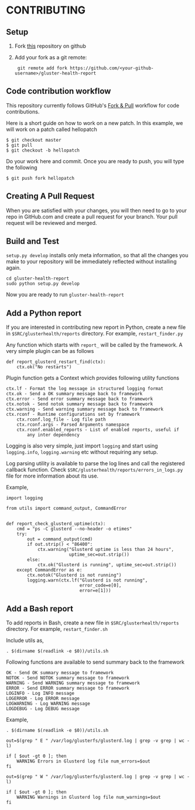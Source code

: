 # CONTRIBUTING

## Setup

1. Fork [this](https://github.com/aravindavk/gluster-health-report)
   repository on github
2. Add your fork as a git remote:

        git remote add fork https://github.com/<your-github-username>/gluster-health-report

## Code contribution workflow

This repository currently follows GitHub's
[Fork & Pull](https://help.github.com/articles/about-pull-requests/)
workflow for code contributions.

Here is a short guide on how to work on a new patch. In this example,
we will work on a patch called hellopatch

    $ git checkout master
    $ git pull
    $ git checkout -b hellopatch

Do your work here and commit. Once you are ready to push, you will
type the following

    $ git push fork hellopatch

## Creating A Pull Request

When you are satisfied with your changes, you will then need to go to
your repo in GitHub.com and create a pull request for your branch.
Your pull request will be reviewed and merged.

## Build and Test
`setup.py develop` installs only meta information, so that all the
changes you make to your repository will be immediately reflected
without installing again.

    cd gluster-health-report
    sudo python setup.py develop

Now you are ready to run `gluster-health-report`

## Add a Python report
If you are interested in contributing new report in Python, create a
new file in `$SRC/glusterhealth/reports` directory. For example, `restart_finder.py`

Any function which starts with `report_` will be called by the
framework. A very simple plugin can be as follows

    def report_glusterd_restart_find(ctx):
        ctx.ok("No restarts")

Plugin function gets a Context which provides following utility
functions

    ctx.lf - Format the log message in structured logging format
    ctx.ok - Send a OK summary message back to framework
    ctx.error - Send error summary message back to framework
    ctx.notok - Send notok summary message back to framework
    ctx.warning - Send warning summary message back to framework
    ctx.rconf - Runtime configurations set by framework
        ctx.rconf.log_file - Log file path
        ctx.rconf.args - Parsed Arguments namespace
        ctx.rconf.enabled_reports - List of enabled reports, useful if
            any inter dependency

Logging is also very simple, just import `logging` and start using
`logging.info`, `logging.warning` etc without requiring any setup.

Log parsing utility is available to parse the log lines and call the
registered callback function. Check
`$SRC/glusterhealth/reports/errors_in_logs.py` file for more
information about its use.

Example,

    import logging

    from utils import command_output, CommandError


    def report_check_glusterd_uptime(ctx):
        cmd = "ps -C glusterd --no-header -o etimes"
        try:
            out = command_output(cmd)
            if out.strip() < "86400":
                ctx.warning("Glusterd uptime is less than 24 hours",
                            uptime_sec=out.strip())
            else:
                ctx.ok("Glusterd is running", uptime_sec=out.strip())
        except CommandError as e:
            ctx.notok("Glusterd is not running")
            logging.warn(ctx.lf("Glusterd is not running",
                                error_code=e[0],
                                error=e[1]))

## Add a Bash report
To add reports in Bash, create a new file in
`$SRC/glusterhealth/reports` directory. For example,
`restart_finder.sh`

Include utils as,

    . $(dirname $(readlink -e $0))/utils.sh

Following functions are available to send summary back to the
framework

    OK - Send OK summary message to framework
    NOTOK - Send NOTOK summary message to framework
    WARNING - Send WARNING summary message to framework
    ERROR - Send ERROR summary message to framework
    LOGINFO - Log INFO message
    LOGERROR - Log ERROR message
    LOGWARNING - Log WARNING message
    LOGDEBUG - Log DEBUG message

Example,

    . $(dirname $(readlink -e $0))/utils.sh

    out=$(grep " E " /var/log/glusterfs/glusterd.log | grep -v grep | wc -l)

    if [ $out -gt 0 ]; then
        WARNING Errors in Glusterd log file num_errors=$out
    fi

    out=$(grep " W " /var/log/glusterfs/glusterd.log | grep -v grep | wc -l)

    if [ $out -gt 0 ]; then
        WARNING Warnings in Glusterd log file num_warnings=$out
    fi
